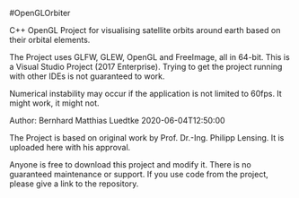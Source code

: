 #OpenGLOrbiter

C++ OpenGL Project for visualising satellite orbits around earth based on their orbital elements.

The Project uses GLFW, GLEW, OpenGL and FreeImage, all in 64-bit.
This is a Visual Studio Project (2017 Enterprise). Trying to get the project running with other IDEs is not guaranteed to work.


Numerical instability may occur if the application is not limited to 60fps. It might work, it might not.

Author: Bernhard Matthias Luedtke
2020-06-04T12:50:00

The Project is based on original work by Prof. Dr.-Ing. Philipp Lensing. It is uploaded here with his approval.


Anyone is free to download this project and modify it. There is no guaranteed maintenance or support. If you use code from the project, please give a link to the repository.